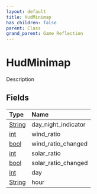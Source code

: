 ```yaml
---
layout: default
title: HudMinimap
has_children: false
parent: Class
grand_parent: Game Reflection
---
```

# HudMinimap
Description 

## Fields

| Type | Name |
|:----------|:--------------|
| [String](/riftbreaker-wiki/docs/game-reflection/components/string/) | day_night_indicator |
| [int](/riftbreaker-wiki/docs/game-reflection/enums/int/) | wind_ratio |
| [bool](/riftbreaker-wiki/docs/game-reflection/components/bool/) | wind_ratio_changed |
| [int](/riftbreaker-wiki/docs/game-reflection/enums/int/) | solar_ratio |
| [bool](/riftbreaker-wiki/docs/game-reflection/components/bool/) | solar_ratio_changed |
| [int](/riftbreaker-wiki/docs/game-reflection/enums/int/) | day |
| [String](/riftbreaker-wiki/docs/game-reflection/components/string/) | hour |

